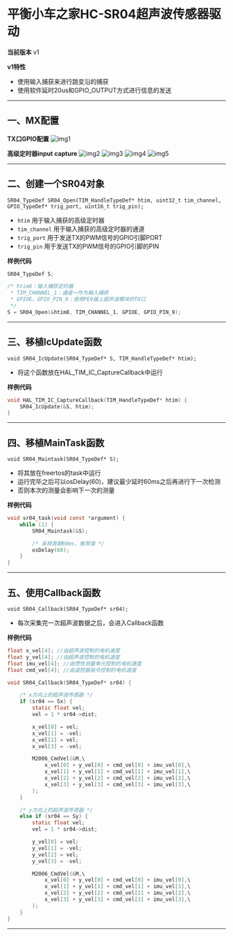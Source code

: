 # 平衡小车之家HC-SR04超声波传感器驱动

**当前版本** v1

**v1特性**
* 使用输入捕获来进行跳变沿的捕获
* 使用软件延时20us和GPIO_OUTPUT方式进行信息的发送

---

## 一、MX配置

**TX口GPIO配置**
![img1](https://github.com/RainFromCN/rm_aboard_driver/blob/master/HC-SR04/img1.png)

**高级定时器input capture**
![img2](https://github.com/RainFromCN/rm_aboard_driver/blob/master/HC-SR04/img2.png)
![img3](https://github.com/RainFromCN/rm_aboard_driver/blob/master/HC-SR04/img3.png)
![img4](https://github.com/RainFromCN/rm_aboard_driver/blob/master/HC-SR04/img4.png)
![img5](https://github.com/RainFromCN/rm_aboard_driver/blob/master/HC-SR04/img5.png)

---

## 二、创建一个SR04对象

`SR04_TypeDef SR04_Open(TIM_HandleTypeDef* htim, uint32_t tim_channel, GPIO_TypeDef* trig_port, uint16_t trig_pin);`
* `htim` 用于输入捕获的高级定时器
* `tim_channel` 用于输入捕获的高级定时器的通道
* `trig_port` 用于发送TX的PWM信号的GPIO引脚PORT
* `trig_pin` 用于发送TX的PWM信号的GPIO引脚的PIN

**样例代码**
```c
SR04_TypeDef S;

/* htim8：输入捕获定时器
 * TIM_CHANNEL_1：通道一作为输入捕获
 * GPIOE、GPIO_PIN_9：使用PE9接上超声波模块的TX口
 */
S = SR04_Open(&htim8, TIM_CHANNEL_1, GPIOE, GPIO_PIN_9);
```

---

## 三、移植IcUpdate函数

`void SR04_IcUpdate(SR04_TypeDef* S, TIM_HandleTypeDef* htim);`
* 将这个函数放在HAL_TIM_IC_CaptureCallback中运行

**样例代码**
```c
void HAL_TIM_IC_CaptureCallback(TIM_HandleTypeDef* htim) {
	SR04_IcUpdate(&S, htim);
}
```

---

## 四、移植MainTask函数

`void SR04_Maintask(SR04_TypeDef* S);`
* 将其放在freertos的task中运行
* 运行完毕之后可以osDelay(60)，建议最少延时60ms之后再进行下一次检测
* 否则本次的测量会影响下一次的测量

**样例代码**
```c
void sr04_task(void const *argument) {
    while (1) {
		SR04_Maintask(&S);

        /* 采样周期60ms，推荐值 */
		osDelay(60);
	}
}
```

---

## 五、使用Callback函数

`void SR04_Callback(SR04_TypeDef* sr04);`
* 每次采集完一次超声波数据之后，会进入Callback函数

**样例代码**
```c
float x_vel[4]; //由超声波控制的电机速度
float y_vel[4]; //由超声波控制的电机速度
float imu_vel[4]; //由惯性测量单元控制的电机速度
float cmd_vel[4]; //由遥控器指令控制的电机速度

void SR04_Callback(SR04_TypeDef* sr04) {

    /* x方向上的超声波传感器 */
    if (sr04 == Sx) {
        static float vel;
        vel = 1 * sr04->dist;

        x_vel[0] = vel;
        x_vel[1] = -vel;
        x_vel[2] = vel;
        x_vel[3] = -vel;

        M2006_CmdVel(&M,\
            x_vel[0] + y_vel[0] + cmd_vel[0] + imu_vel[0],\
            x_vel[1] + y_vel[1] + cmd_vel[1] + imu_vel[1],\
            x_vel[2] + y_vel[2] + cmd_vel[2] + imu_vel[2],\
            x_vel[3] + y_vel[3] + cmd_vel[3] + imu_vel[3],\
        );
    }

    /* y方向上的超声波传感器 */
    else if (sr04 == Sy) {
        static float vel;
        vel = 1 * sr04->dist;

        y_vel[0] = vel;
        y_vel[1] = -vel;
        y_vel[2] = vel;
        y_vel[3] = -vel;

        M2006_CmdVel(&M,\
            x_vel[0] + y_vel[0] + cmd_vel[0] + imu_vel[0],\
            x_vel[1] + y_vel[1] + cmd_vel[1] + imu_vel[1],\
            x_vel[2] + y_vel[2] + cmd_vel[2] + imu_vel[2],\
            x_vel[3] + y_vel[3] + cmd_vel[3] + imu_vel[3],\
        );
    }
}
```

---

